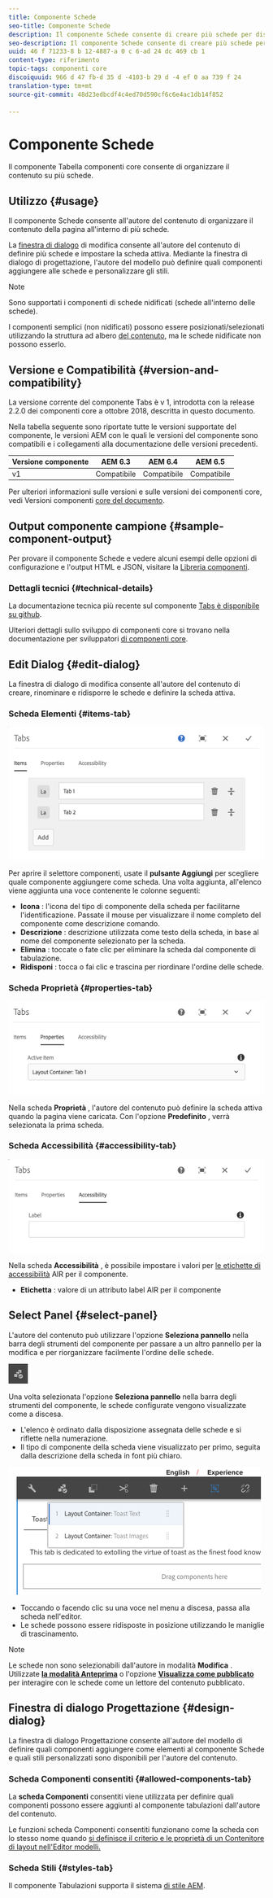 ```yaml
---
title: Componente Schede
seo-title: Componente Schede
description: Il componente Schede consente di creare più schede per disporre il contenuto in una pagina.
seo-description: Il componente Schede consente di creare più schede per disporre il contenuto in una pagina.
uuid: 46 f 71233-8 b 12-4887-a 0 c 6-ad 24 dc 469 cb 1
content-type: riferimento
topic-tags: componenti core
discoiquuid: 966 d 47 fb-d 35 d -4103-b 29 d -4 ef 0 aa 739 f 24
translation-type: tm+mt
source-git-commit: 48d23edbcdf4c4ed70d590cf6c6e4ac1db14f852

---
```



# Componente Schede

Il componente Tabella componenti core consente di organizzare il contenuto su più schede.

## Utilizzo {#usage}

Il componente Schede consente all'autore del contenuto di organizzare il contenuto della pagina all'interno di più schede.

La [finestra di dialogo](#edit-dialog) di modifica consente all'autore del contenuto di definire più schede e impostare la scheda attiva. Mediante la finestra di dialogo [](#design-dialog)di progettazione, l'autore del modello può definire quali componenti aggiungere alle schede e personalizzare gli stili.

>[!NOTE]
>
>Sono supportati i componenti di schede nidificati (schede all'interno delle schede).
>
>I componenti semplici (non nidificati) possono essere posizionati/selezionati utilizzando la struttura ad albero [del contenuto](https://helpx.adobe.com/experience-manager/6-5/sites/authoring/using/author-environment-tools.html), ma le schede nidificate non possono esserlo.

## Versione e Compatibilità {#version-and-compatibility}

La versione corrente del componente Tabs è v 1, introdotta con la release 2.2.0 dei componenti core a ottobre 2018, descritta in questo documento.

Nella tabella seguente sono riportate tutte le versioni supportate del componente, le versioni AEM con le quali le versioni del componente sono compatibili e i collegamenti alla documentazione delle versioni precedenti.

| Versione componente | AEM 6.3 | AEM 6.4 | AEM 6.5 |
|--- |--- |--- |--- |
| v1 | Compatibile | Compatibile | Compatibile |

Per ulteriori informazioni sulle versioni e sulle versioni dei componenti core, vedi Versioni componenti [core del documento](versions.md).

## Output componente campione {#sample-component-output}

Per provare il componente Schede e vedere alcuni esempi delle opzioni di configurazione e l'output HTML e JSON, visitare la [Libreria componenti](http://opensource.adobe.com/aem-core-wcm-components/library/tabs.html).

### Dettagli tecnici {#technical-details}

La documentazione tecnica più recente sul componente [Tabs è disponibile su github](https://github.com/adobe/aem-core-wcm-components/blob/master/content/src/content/jcr_root/apps/core/wcm/components/tabs/v1/tabs).

Ulteriori dettagli sullo sviluppo di componenti core si trovano nella documentazione per sviluppatori [di componenti core](developing.md).

## Edit Dialog {#edit-dialog}

La finestra di dialogo di modifica consente all'autore del contenuto di creare, rinominare e ridisporre le schede e definire la scheda attiva.

### Scheda Elementi {#items-tab}

![](assets/screen-shot-2019-08-29-12.28.16.png)

Per aprire il selettore componenti, usate il **pulsante Aggiungi** per scegliere quale componente aggiungere come scheda. Una volta aggiunta, all'elenco viene aggiunta una voce contenente le colonne seguenti:

* **Icona** : l'icona del tipo di componente della scheda per facilitarne l'identificazione. Passate il mouse per visualizzare il nome completo del componente come descrizione comando.
* **Descrizione** : descrizione utilizzata come testo della scheda, in base al nome del componente selezionato per la scheda.
* **Elimina** : toccate o fate clic per eliminare la scheda dal componente di tabulazione.
* **Ridisponi** : tocca o fai clic e trascina per riordinare l'ordine delle schede.

### Scheda Proprietà {#properties-tab}

![](assets/screen-shot-2019-08-29-12.28.32.png)

Nella scheda **Proprietà** , l'autore del contenuto può definire la scheda attiva quando la pagina viene caricata. Con l'opzione **Predefinito** , verrà selezionata la prima scheda.

### Scheda Accessibilità {#accessibility-tab}

![](assets/screen-shot-2019-08-29-12.28.40.png)

Nella scheda **Accessibilità** , è possibile impostare i valori per [le etichette di accessibilità](https://www.w3.org/WAI/standards-guidelines/aria/) AIR per il componente.

* **Etichetta** : valore di un attributo label AIR per il componente

## Select Panel {#select-panel}

L'autore del contenuto può utilizzare l'opzione **Seleziona pannello** nella barra degli strumenti del componente per passare a un altro pannello per la modifica e per riorganizzare facilmente l'ordine delle schede.

![](assets/screenshot_2018-10-11at165417.png)

Una volta selezionata l'opzione **Seleziona pannello** nella barra degli strumenti del componente, le schede configurate vengono visualizzate come a discesa.

* L'elenco è ordinato dalla disposizione assegnata delle schede e si riflette nella numerazione.
* Il tipo di componente della scheda viene visualizzato per primo, seguita dalla descrizione della scheda in font più chiaro.

![](assets/screenshot_2018-10-11at165154.png)

* Toccando o facendo clic su una voce nel menu a discesa, passa alla scheda nell'editor.
* Le schede possono essere ridisposte in posizione utilizzando le maniglie di trascinamento.

>[!NOTE]
>
>Le schede non sono selezionabili dall'autore in modalità **Modifica** . Utilizzate [**la modalità Anteprima**](https://helpx.adobe.com/experience-manager/6-5/sites/authoring/using/editing-content.html) o l'opzione **[Visualizza come pubblicato](https://helpx.adobe.com/experience-manager/6-5/sites/authoring/using/editing-content.html)** per interagire con le schede come un lettore del contenuto pubblicato.

## Finestra di dialogo Progettazione {#design-dialog}

La finestra di dialogo Progettazione consente all'autore del modello di definire quali componenti aggiungere come elementi al componente Schede e quali stili personalizzati sono disponibili per l'autore del contenuto.

### Scheda Componenti consentiti {#allowed-components-tab}

La **scheda Componenti** consentiti viene utilizzata per definire quali componenti possono essere aggiunti al componente tabulazioni dall'autore del contenuto.

Le funzioni scheda Componenti consentiti funzionano come la scheda con lo stesso nome quando [si definisce il criterio e le proprietà di un Contenitore di layout nell'Editor modelli.](https://helpx.adobe.com/experience-manager/6-5/sites/authoring/using/templates.html)

### Scheda Stili {#styles-tab}

Il componente Tabulazioni supporta il sistema [di stile AEM](authoring.md#component-styling).

